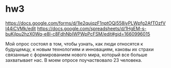 # hw3
https://docs.google.com/forms/d/1le2qujqzF1nptOQi558iyPLWpfg2AfTOzfVI44iCVMk/edit
https://docs.google.com/spreadsheets/d/1HgEM-s-buKjIpu2hzX0Wq-e8l-c8FdhNbIWPWpPcFSM/edit#gid=1660996015

Мой опрос состоял в том, чтобы узнать, как люди относятся к будущемцу, к новым технологиям и инновациям, каковы их страхи связанные с формированием нового мира, который все больше захватывает нас. В моем опросе поучаствовало 23 человека. 
